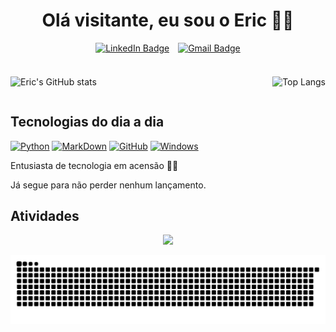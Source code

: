 <h1 align="center">Olá visitante, eu sou o Eric 🖖🏾</h1>
<div align="center">
  <a href="https://www.linkedin.com/in/eric-sh/" style="display: inline-block; margin-right: 10px;">
    <img src="https://img.shields.io/badge/LinkedIn-0077B5?style=for-the-badge&logo=linkedin&logoColor=white" alt="LinkedIn Badge" />
  </a> <a href="mailto:ericshantos13@gmail.com" style="display: inline-block;">
    <img src="https://img.shields.io/badge/Gmail-D14836?style=for-the-badge&logo=gmail&logoColor=white" alt="Gmail Badge" />
  </a>
</div>

### 

<div align="left" style="display: flex; justify-content: space-between"> 

<div>

![Eric's GitHub stats](https://github-readme-stats.vercel.app/api?username=ericshantos&show_icons=true&theme=radical)
</div>

<div>

![Top Langs](https://github-readme-stats.vercel.app/api/top-langs/?username=ericshantos&layout=donut)
</div>

</div>

## Tecnologias do dia a dia

[![Python](https://img.shields.io/badge/Python-14354C?style=for-the-badge&logo=python&logoColor=white)](https://www.python.org/)
[![MarkDown](https://img.shields.io/badge/Markdown-000000?style=for-the-badge&logo=markdown&logoColor=white)](https://www.markdownguide.org/)
[![GitHub](https://img.shields.io/badge/GitHub-100000?style=for-the-badge&logo=github&logoColor=white)](https://github.com/)
[![Windows](https://img.shields.io/badge/Windows-0078D6?style=for-the-badge&logo=windows&logoColor=white)](https://www.microsoft.com/pt-br/download/windows)

Entusiasta de tecnologia em acensão 🚀🚀

Já segue para não perder nenhum lançamento.

## Atividades
<!-- visitors count  -->

<p align="center" >   
  <img src="https://profile-counter.glitch.me/ericshantos/count.svg" />  
</p>

<!-- github workflow  -->

<picture>
  <source media="(prefers-color-scheme: dark)" srcset="https://raw.githubusercontent.com/ericshantos/ericshantos/output/github-contribution-grid-snake-dark.svg">
  <source media="(prefers-color-scheme: light)" srcset="https://raw.githubusercontent.com/ericshantos/ericshantos/output/github-contribution-grid-snake.svg">
  <img alt="github contribution grid snake animation" src="https://raw.githubusercontent.com/ericshantos/ericshantos/output/github-contribution-grid-snake.svg">
</picture>

